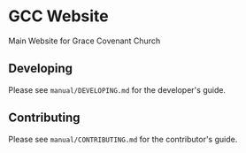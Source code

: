 # GCC Website
Main Website for Grace Covenant Church

## Developing
Please see `manual/DEVELOPING.md` for the developer's guide.

## Contributing
Please see `manual/CONTRIBUTING.md` for the contributor's guide.
